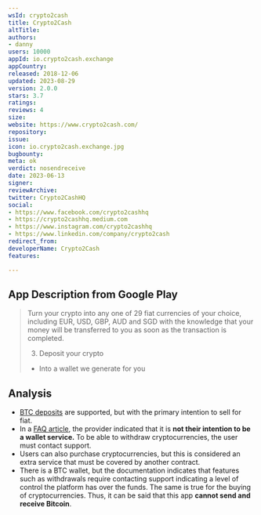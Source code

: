 ```yaml
---
wsId: crypto2cash
title: Crypto2Cash
altTitle: 
authors:
- danny
users: 10000
appId: io.crypto2cash.exchange
appCountry: 
released: 2018-12-06
updated: 2023-08-29
version: 2.0.0
stars: 3.7
ratings: 
reviews: 4
size: 
website: https://www.crypto2cash.com/
repository: 
issue: 
icon: io.crypto2cash.exchange.jpg
bugbounty: 
meta: ok
verdict: nosendreceive
date: 2023-06-13
signer: 
reviewArchive: 
twitter: Crypto2CashHQ
social:
- https://www.facebook.com/crypto2cashhq
- https://crypto2cashhq.medium.com
- https://www.instagram.com/crypto2cashhq
- https://www.linkedin.com/company/crypto2cash
redirect_from: 
developerName: Crypto2Cash
features: 

---
```


## App Description from Google Play

> Turn your crypto into any one of 29 fiat currencies of your choice, including EUR, USD, GBP, AUD and SGD with the knowledge that your money will be transferred to you as soon as the transaction is completed.
>
> 3. Deposit your crypto
> - Into a wallet we generate for you 

## Analysis 

- [BTC deposits](https://www.crypto2cash.com/how-to-deposit-your-cryptocurrency/) are supported, but with the primary intention to sell for fiat.  
- In a [FAQ article](https://www.crypto2cash.com/can-i-withdraw-the-cryptocurrency-i-have-deposited/), the provider indicated that it is **not their intention to be a wallet service.** To be able to withdraw cryptocurrencies, the user must contact support.
- Users can also purchase cryptocurrencies, but this is considered an extra service that must be covered by another contract. 
- There is a BTC wallet, but the documentation indicates that features such as withdrawals require contacting support indicating a level of control the platform has over the funds. The same is true for the buying of cryptocurrencies. Thus, it can be said that this app **cannot send and receive Bitcoin**.
